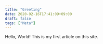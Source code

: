 ```yaml
---
title: "Greeting"
date: 2020-02-16T17:41:09+09:00
draft: false
tags: ["Meta"]
---
```


Hello, World! This is my first article on this site.
